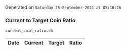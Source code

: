 Generated on `Saturday 25-September-2021 at 05:10:26`

### Current to Target Coin Ratio
`current_coin_ratio.sh`

Date|Current|Target|Ratio
---|---|---|---
